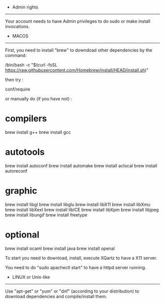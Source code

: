 - Admin rights
--------------

Your account needs to have Admin privileges to do sudo or make install invocations.

- MACOS
-------

First, you need to install "brew" to downdoad other dependencies by the command:

  /bin/bash -c "$(curl -fsSL https://raw.githubusercontent.com/Homebrew/install/HEAD/install.sh)"

then try :

  conf/require

or manually do (if you have not) :

  # compilers
  brew install g++
  brew install gcc

  # autotools
  brew install autoconf
  brew install automake
  brew install aclocal
  brew install autoreconf

  # graphic
  brew install libgl
  brew install libglu
  brew install libX11
  brew install libXmu
  brew install libXext
  brew install libICE
  brew install libXpm
  brew install libjpeg
  brew install libungif
  brew install freetype

  # optional
  brew install ocaml
  brew install java
  brew install openal

To start you need to download, install, execute XQartz to have a X11 server.

You need to do "sudo apachectl start" to have a httpd server running.

- LINUX or Unix-like
--------------------

Use "apt-get" or "yum" or "dnf" (according to your distribution) to download dependencies
and compile/install them.

